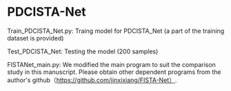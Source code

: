 # PDCISTA-Net
Train_PDCISTA_Net.py: Traing model for PDCISTA_Net (a part of the training dataset is provided)

Test_PDCISTA_Net: Testing the model (200 samples)

FISTANet_main.py: We modified the main program to suit the comparison study in this manuscript. Please obtain other dependent programs from the author's github（https://github.com/jinxixiang/FISTA-Net）.
